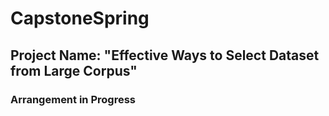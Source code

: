 # CapstoneSpring
## Project Name: "Effective Ways to Select Dataset from Large Corpus"

### Arrangement in Progress
